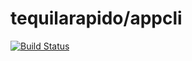 # tequilarapido/appcli

[![Build Status](https://travis-ci.org/tequilarapido/appcli.png?branch=master)](https://travis-ci.org/tequilarapido/appcli)


